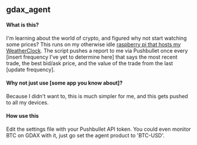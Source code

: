 gdax_agent 
---------- 
 
#### What is this? 
I'm learning about the world of crypto, and figured why not start watching some prices? This runs on my otherwise idle [raspberry pi that hosts my WeatherClock](https://github.com/grrttedwards/raspberry-pi-matrix/). The script pushes a report to me via Pushbullet once every [insert frequency I've yet to determine here] that says the most recent trade, the best bid/ask price, and the value of the trade from the last [update frequency].  
 
#### Why not just use [some app you know about]? 
Because I didn't want to, this is much simpler for me, and this gets pushed to all my devices. 
 
#### How use this 
Edit the settings file with your Pushbullet API token. You could even monitor BTC on GDAX with it, just go set the agent product to 'BTC-USD'. 